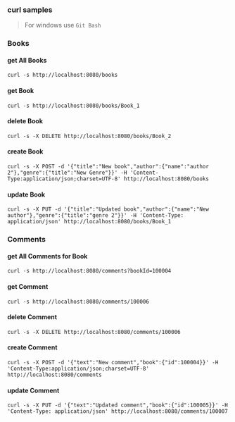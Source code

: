 ### curl samples
> For windows use `Git Bash`

### Books
#### get All Books
`curl -s http://localhost:8080/books`

#### get Book
`curl -s http://localhost:8080/books/Book_1`

#### delete Book
`curl -s -X DELETE http://localhost:8080/books/Book_2`

#### create Book
`curl -s -X POST -d '{"title":"New book","author":{"name":"author 2"},"genre":{"title":"New Genre"}}' -H 'Content-Type:application/json;charset=UTF-8' http://localhost:8080/books`

#### update Book
`curl -s -X PUT -d '{"title":"Updated book","author":{"name":"New author"},"genre":{"title":"genre 2"}}' -H 'Content-Type: application/json' http://localhost:8080/books/Book_1`

### Comments
#### get All Comments for Book
`curl -s http://localhost:8080/comments?bookId=100004`

#### get Comment
`curl -s http://localhost:8080/comments/100006`

#### delete Comment
`curl -s -X DELETE http://localhost:8080/comments/100006`

#### create Comment
`curl -s -X POST -d '{"text":"New comment","book":{"id":100004}}' -H 'Content-Type:application/json;charset=UTF-8' http://localhost:8080/comments`

#### update Comment
`curl -s -X PUT -d '{"text":"Updated comment","book":{"id":100005}}' -H 'Content-Type: application/json' http://localhost:8080/comments/100007`